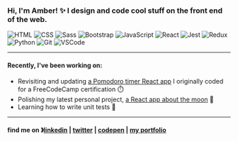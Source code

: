 ### Hi, I'm Amber! ✨ I design and code cool stuff on the front end of the web.
![HTML](https://img.shields.io/badge/-HTML-8fcfd1?style=flat&logo=HTML5&color=12544c)
![CSS](https://img.shields.io/badge/-CSS-8fcfd1?style=flat&logo=CSS3&color=12544c)
![Sass](https://img.shields.io/badge/-Sass-8fcfd1?style=flat&logo=Sass&color=12544c)
![Bootstrap](https://img.shields.io/badge/-Bootstrap-8fcfd1?style=flat&logo=Bootstrap&color=12544c)
![JavaScript](https://img.shields.io/badge/-JavaScript-8fcfd1?style=flat&logo=JavaScript&color=12544c)
![React](https://img.shields.io/badge/-React-8fcfd1?style=flat&logo=React&color=12544c)
![Jest](https://img.shields.io/badge/-Jest-8fcfd1?style=flat&logo=Jest&color=12544c)
![Redux](https://img.shields.io/badge/-Redux-8fcfd1?style=flat&logo=Redux&color=12544c)
![Python](https://img.shields.io/badge/-Python-8fcfd1?style=flat&logo=Python&color=12544c)
![Git](https://img.shields.io/badge/-Git-8fcfd1?style=flat&logo=Git&color=12544c)
![VSCode](https://img.shields.io/badge/-VS%20Code-8fcfd1?style=flat&logo=visual-studio-code&color=12544c)

----
#### Recently, I've been working on:
* Revisiting and updating [a Pomodoro timer React app](https://github.com/aharmon413/pomodoro-timer) I originally coded for a FreeCodeCamp certification ⏱️
* Polishing my latest personal project, [a React app about the moon](https://moons.amberharmon.com) 🌙
* Learning how to write unit tests 🔧
----

#### find me on 》[linkedin](https://www.linkedin.com/in/amber-m-harmon/) | [twitter](https://twitter.com/amarieharmon) | [codepen](https://codepen.io/aharmon413/) | [my portfolio](https://amberharmon.com)

<!--
**aharmon413/aharmon413** is a ✨ _special_ ✨ repository because its `README.md` (this file) appears on your GitHub profile.

Here are some ideas to get you started:

- 🔭 I’m currently working on ...
- 🌱 I’m currently learning ...
- 👯 I’m looking to collaborate on ...
- 🤔 I’m looking for help with ...
- 💬 Ask me about ...
- 📫 How to reach me: ...
- 😄 Pronouns: ...
- ⚡ Fun fact: ...
-->
